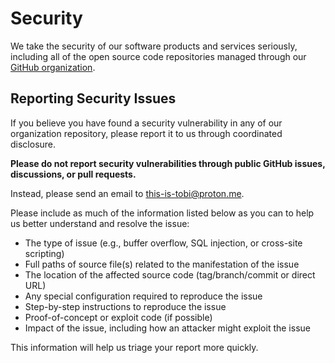 # Security

We take the security of our software products and services seriously, including all of the open source code repositories managed through our [GitHub organization](https://github.com/this-is-tobi).

## Reporting Security Issues

If you believe you have found a security vulnerability in any of our organization repository, please report it to us through coordinated disclosure.

**Please do not report security vulnerabilities through public GitHub issues, discussions, or pull requests.**

Instead, please send an email to <this-is-tobi@proton.me>.

Please include as much of the information listed below as you can to help us better understand and resolve the issue:

- The type of issue (e.g., buffer overflow, SQL injection, or cross-site scripting)
- Full paths of source file(s) related to the manifestation of the issue
- The location of the affected source code (tag/branch/commit or direct URL)
- Any special configuration required to reproduce the issue
- Step-by-step instructions to reproduce the issue
- Proof-of-concept or exploit code (if possible)
- Impact of the issue, including how an attacker might exploit the issue

This information will help us triage your report more quickly.
